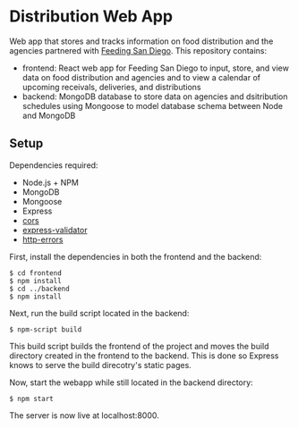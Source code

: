 # Distribution Web App

Web app that stores and tracks information on food distribution and the agencies partnered with [Feeding San Diego](https://feedingsandiego.org/). 
This repository contains:
- frontend: React web app for Feeding San Diego to input, store, and view data on food distribution and agencies and to view a calendar of upcoming receivals, deliveries, and distributions
- backend: MongoDB database to store data on agencies and dsitribution schedules using Mongoose to model database schema between Node and MongoDB

## Setup

Dependencies required:
- Node.js + NPM
- MongoDB
- Mongoose
- Express
- [cors](https://www.npmjs.com/package/cors)
- [express-validator](https://github.com/express-validator/express-validator)
- [http-errors](https://www.npmjs.com/package/http-errors)

First, install the dependencies in both the frontend and the backend:
```
$ cd frontend
$ npm install
$ cd ../backend
$ npm install
```

Next, run the build script located in the backend:
```
$ npm-script build
```
This build script builds the frontend of the project and moves the build directory created in the frontend to the backend. This is done so Express knows to serve the build direcotry's static pages.

Now, start the webapp while still located in the backend directory:
```
$ npm start
```
The server is now live at localhost:8000.
